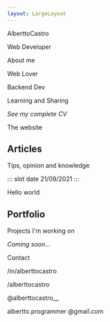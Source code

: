 ```yaml
---
layout: LargeLayout
---
```


<full-page-center background="https://bl6pap003files.storage.live.com/y4mPStY0m22jPlDTFf5zpmLLixTHt-xMD4h2L5ykt_51CKK5WHeqDGoqT_spsDoBSDvKx4xS2a_vzOURjmcssGPKYPnbhPIuQGd5u4gkIQN7RFEr_DpW2l6MFEGckx1dLyjZ540U4jU4niCfzkciO9mRAe5Db0nyy6QcvDlAdHPmHnGXCMiJCyKHDWbDoeW71I_?width=958&height=639&cropmode=none">

<front-title>
<div id="name">

AlberttoCastro

</div>

<div id="subtitle">

Web Developer

</div>
</front-title>

</full-page-center>

<full-page-center>

<page-title class="mb-3">

About me

</page-title>

<icon-card class="mb-2" :hasIcon="true" icon="./web_lover_icon.svg">

  Web Lover

</icon-card>

<icon-card class="mb-2" :hasIcon="true" icon="./dev_backend_icon.svg">

  Backend Dev

</icon-card>

<icon-card class="mb-2" :hasIcon="true" icon="./compartilhar_icon.svg">

  Learning and Sharing

</icon-card>

<icon-card class="mb-2" :hasIcon="false">

  _See my complete CV_

</icon-card>

</full-page-center>

<full-page-center style="background-color: #3E213D">

<page-title class="mb-3">

The website

</page-title>

<div class="subtitle">

## Articles

Tips, opinion and knowledge

</div>

<article-card class="mb-2" src="https://bl6pap003files.storage.live.com/y4m9IInZzOjUu_2y4IJTcprpyUY-DSt04jtUId6f8dkynfn5LCVC4h7kO9Zb6kM6IQ7fkbN4NtI5kk_0xjL8S_VXdr3UdDfLT3dC9hkg2DR3uswdyzNogBM6qgz0USyRZxuIwY18I0ba7OJeXjk13PWr-2mk2LIPyZ1S8oj4HaInLrgo2Zpnz2Dy7BU-J6i2hxS?width=1920&height=1280&cropmode=none">

::: slot date
21/09/2021
:::

Hello world

</article-card>

<div class="subtitle">

## Portfolio

Projects I'm working on

</div>

<article-card class="mb-2 pt-3" src="https://bl6pap003files.storage.live.com/y4m9rE5ly-7byhq1aYx7VvgOyQIzKenEo3LucY-kqX13-QNQ68T26yXEps_J9tqvko-ZXfIZ_mIG-94GfnEqyKCp5rnQ4tLE6USDDhf-WVPIdHfH2-cn32PLb2g09toFacNVV7bFb3lx4XrVjq1pjr1mUFGJ1GZeo1RH49-T_yAhy1MBboYKhU8hIKU9D7Ld9um?width=1920&height=2880&cropmode=none">


<span> _Coming soon..._ </span>


</article-card>

</full-page-center>

<full-page-center>

<page-title class="my-5">

Contact

</page-title>

<contact class="my-5" icon="./linkedin_icon.svg">

/in/alberttocastro

</contact>

<contact class="my-5" icon="./github_icon.svg">

/alberttocastro

</contact>

<contact class="my-5" icon="./instagram_icon.svg">

@alberttocastro__

</contact>

<contact class="my-5" icon="./email_icon.svg">

albertto.programmer @gmail.com

</contact>

</full-page-center> 
